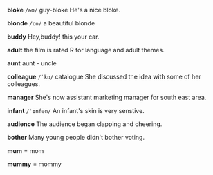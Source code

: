 **bloke**
`/əʊ/`
guy-bloke
He's a nice bloke.

**blonde**
`/ɒn/`
a beautiful blonde

**buddy**
Hey,buddy! this your car.

**adult**
the film is rated R for language and adult themes.

**aunt**
aunt - uncle

**colleague**
`/ˈkɒ/`
catalogue
She discussed the idea with some of her colleagues.

**manager** 
She's now assistant marketing manager for south east area.

**infant** 
`/ˈɪnfən/`
An infant's skin is very senstive.

**audience**
The audience began clapping and cheering.

**bother**
Many young people didn't bother voting.

**mum** 
 = mom

**mummy** 
 = mommy